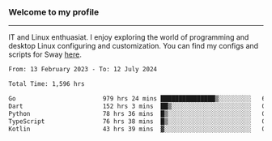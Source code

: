 ### Welcome to my profile

---

IT and Linux enthuasiat. I enjoy exploring the world of programming and desktop Linux configuring and customization. You can find my configs and scripts for Sway [here](https://github.com/uroborosq/mess-of-linux-configurations).

<!-- <div display="block">
 	<img align="left" width="48%" alt="isocalendar" src=".github/metrics/isocalendar_metrics.svg" />
	<img align="center" width="48%" alt="contributions" src=".github/metrics/contributions_metrics.svg" />
	<img align="center" alt="languages" src=".github/metrics/languages_metrics.svg" />
</div> -->

<!-- ![](https://komarev.com/ghpvc/?username=uroborosq&color=success&style=flat-square) -->
<!-- [](https://img.shields.io/github/last-commit/uroborosq/uroborosq?label=Profile%20updated&style=flat-square) -->

<!--START_SECTION:waka-->

```txt
From: 13 February 2023 - To: 12 July 2024

Total Time: 1,596 hrs

Go                        979 hrs 24 mins ███████████████▒░░░░░░░░░   60.73 %
Dart                      152 hrs 3 mins  ██▒░░░░░░░░░░░░░░░░░░░░░░   09.43 %
Python                    78 hrs 36 mins  █▒░░░░░░░░░░░░░░░░░░░░░░░   04.87 %
TypeScript                76 hrs 38 mins  █▒░░░░░░░░░░░░░░░░░░░░░░░   04.75 %
Kotlin                    43 hrs 39 mins  ▓░░░░░░░░░░░░░░░░░░░░░░░░   02.71 %
```

<!--END_SECTION:waka-->
